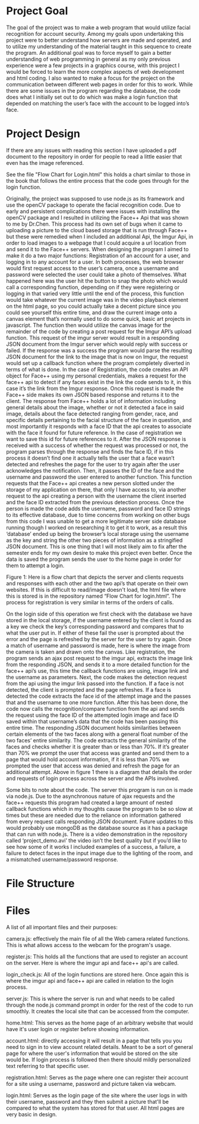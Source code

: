 # Project Goal
 The goal of the project was to make a web program that would utilize facial recognition for account security. Among my goals upon undertaking this project were to better understand how servers are made and operated, and to utilize my understanding of the material taught in this sequence to create the program. An additional goal was to force myself to gain a better understanding of web programming in general as my only previous experience were a few projects in a graphics course, with this project I would be forced to learn the more complex aspects of web development and html coding. I also wanted to make a focus for the project on the communication between different web pages in order for this to work. While there are some issues in the program regarding the database, the code does what I initially set out to do which was make a login function that depended on matching the user’s face with the account to be logged into’s face.
 
# Project Design
 If there are any issues with reading this section I have uploaded a pdf document to the repository in order for people to read a little easier that even has the image referenced.
 
See the file "Flow Chart for Login.html" this holds a chart similar to those in the book that follows the entire process that the code goes through for the login function.

Originally, the project was supposed to use node.js as its framework and use the openCV package to operate the facial recognition code. Due to early and persistent complications there were issues with installing the openCV package and I resulted in utilizing the Face++ Api that was shown to me by Dr.Chen. This process had its own set of bugs when it came to uploading a picture to the cloud based storage that is run through Face++ but these were remedied when I included an additional Api, the Imgur Api, in order to load images to a webpage that I could acquire a url location from and send it to the Face++ servers. When designing the program I aimed to make it do a two major functions: Registration of an account for a user, and logging in to any account for a user. In both processes, the web browser would first request access to the user’s camera, once a username and password were selected the user could take a photo of themselves. What happened here was the user hit the button to snap the photo which would call a corresponding function, depending on if they were registering or logging in that varied very little until the end of the process, this function would take whatever the current image was in the video playback element on the html page, so you could actually take a decent picture since you could see yourself this entire time, and draw the current image onto a canvas element that’s normally used to do some quick, basic art projects in javascript. The function then would utilize the canvas image for the remainder of the code by creating a post request for the Imgur API’s upload function. This request of the imgur server would result in a responding JSON document from the Imgur server which would reply with success or failed. If the response was a success the program would parse the resulting JSON document for the link to the image that is now on Imgur, the request would set up a callback function where the program completely diverted in terms of what is done. In the case of Registration, the code creates an API object for Face++ using my personal credentials, makes a request for the face++ api to detect if any faces exist in the link the code sends to it, in this case it’s the link from the Imgur response. Once this request is made the Face++ side makes its own JSON based response and returns it to the client. The response from Face++ holds a lot of information including general details about the image, whether or not it detected a face in said image, details about the face detected ranging from gender, race, and specific details pertaining to the facial structure of the face in question, and most importantly it responds with a face ID that the api creates to associate with the face it found for future reference. In the case of registration we want to save this id for future references to it. After the JSON response is received with a success of whether the request was processed or not, the program parses through the response and finds the face ID, if in this process it doesn’t find one it actually tells the user that a face wasn’t detected and refreshes the page for the user to try again after the user acknowledges the notification. Then, it passes the ID of the face and the username and password the user entered to another function. This function requests that the Face++ api creates a new person slotted under the storage of my application on there, that only I have access to, via another request to the api creating a person with the username the client inserted and the face ID extracted from the previous detection process. Once the person is made the code adds the username, password and face ID strings to its effective database, due to time concerns from working on other bugs from this code I was unable to get a more legitimate server side database running though I worked on researching it to get it to work, as a result this ‘database’ ended up being the browser’s local storage using the username as the key and string the other two pieces of information as a stringified JSON document. This is one thing that I will most likely aim to fix after the semester ends for my own desire to make this project even better. Once the data is saved the program sends the user to the home page in order for them to attempt a login.

 Figure 1: Here is a flow chart that depicts the server and clients requests and responses with each other and the two api’s that operate on their own websites. If this is difficult to read/image doesn't load, the html file where this is stored is in the repository named “Flow Chart for login.html”. The process for registration is very similar in terms of the orders of calls.
 
 On the login side of this operation we first check with the database we have stored in the local storage, if the username entered by the client is found as a key we check the key’s corresponding password and compares that to what the user put in. If either of these fail the user is prompted about the error and the page is refreshed by the server for the user to try again. Once a match of username and password is made, here is where the image from the camera is taken and drawn onto the canvas. Like registration, the program sends an ajax post request to the imgur api, extracts the image link from the responding JSON, and sends it to a more detailed function for the face++ api’s use, this time the callback functions are using, image link and the username as parameters. Next, the code makes the detection request from the api using the imgur link passed into the function. If a face is not detected, the client is prompted and the page refreshes. If a face is detected the code extracts the face id of the attempt image and the passes that and the username to one more function. After this has been done, the code now calls the recognition/compare function from the api and sends the request using the face ID of the attempted login image and face ID saved within that username’s data that the code has been passing this entire time. The responding JSON document holds similarities between certain elements of the two faces along with a general float number of the two faces’ entire similarity. The code extracts the general similarity of the faces and checks whether it is greater than or less than 70%. If it’s greater than 70% we prompt the user that access was granted and send them to a page that would hold account information, if it is less than 70% we prompted the user that access was denied and refresh the page for an additional attempt. Above in figure 1 there is a diagram that details the order and requests of login process across the server and the APIs involved.

Some bits to note about the code. The server this program is run on is made via node.js. Due to the asynchronous nature of ajax requests and the face++ requests this program had created a large amount of nested callback functions which in my thoughts cause the program to be so slow at times but these are needed due to the reliance on information gathered from every request calls responding JSON document. Future updates to this would probably use mongoDB as the database source as it has a package that can run with node.js. There is a video demonstration in the repository called ‘project_demo.avi’ the video isn’t the best quality but if you’d like to see how some of it works I included examples of a success, a failure, a failure to detect faces in the input image due to the lighting of the room, and a mismatched username/password response. 


# File Structure
 # Files

 A list of all important files and their purposes:

  camera.js:
   effectively the main file of all the Web camera related functions. This is what allows access to the webcam for the program's usage.
   
  register.js:
   This holds all the functions that are used to register an account on the server. Here is where the imgur api and face++ api's are called.
 
  login_check.js:
  All of the login functions are stored here. Once again this is where the imgur api and face++ api are called in relation to the login process.
  
  server.js:
  This is where the server is run and what needs to be called through the node.js command prompt in order for the rest of the code to run smoothly. It creates the local site that can be accessed from the computer.

  home.html:
  This serves as the home page of an arbitrary website that would have it's user login or register before showing information.
 
  account.html:
  directly accessing it will result in a page that tells you you need to sign in to view account related details. Meant to be a sort of general page for where the user's information that would be stored on the site would be. If login process is followed then there should mildly personalized text referring to that specific user.
  
  registration.html: 
  Serves as the page where one can register their account for a site using a username, password and picture taken via webcam.
  
  login.html:
  Serves as the login page of the site where the user logs in with their username, password and they then submit a picture that'll be compared to what the system has stored for that user. All html pages are very basic in design.
